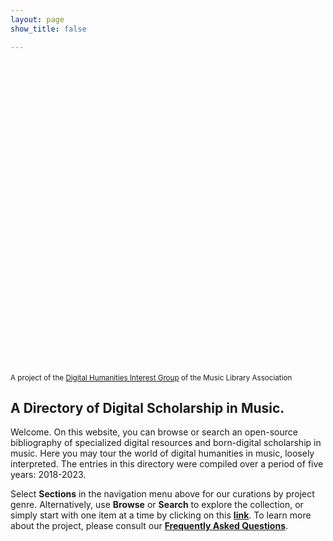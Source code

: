 ```yaml
---
layout: page
show_title: false

---
```


<div class='wax-parallax full-width top-banner'>
  <div class='parallax-image' style="background-image: url('{{site.baseurl}}/img/montage.png'); background-position: 50%; height: 500px !important;"></div>

  <div class='parallax-caption'>
    <div class='wax-inline-container'>
      <small>A project of the <a href='https://www.musiclibraryassoc.org/members/group.aspx?id=119828'>Digital Humanities Interest Group</a> of the Music Library Association</small>
    </div>
  </div>
  
</div>

## A Directory of Digital Scholarship in Music.

Welcome. On this website, you can browse or search an open-source bibliography of specialized digital resources and born-digital scholarship in music. Here you may tour the world of digital humanities in music, loosely interpreted. The entries in this directory were compiled over a period of five years: 2018-2023.

Select **Sections** in the navigation menu above for our curations by project genre. Alternatively, use **Browse** or **Search** to explore the collection, or simply start with one item at a time by clicking on this **[link]({{'/musicdh/mdh001/'|absolute_url}})**. To learn more about the project, please consult our **[Frequently Asked Questions]({{site.baseurl}}/faq/)**.
